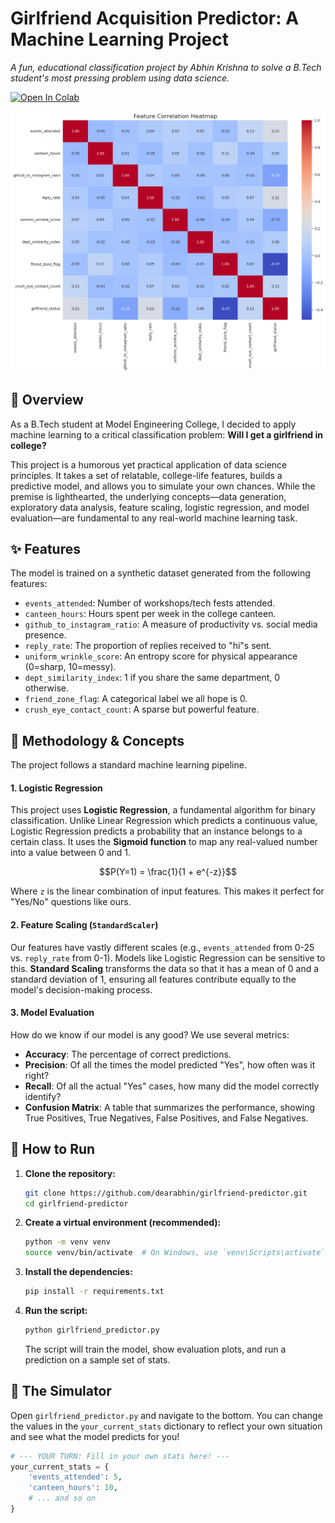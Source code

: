 # Girlfriend Acquisition Predictor: A Machine Learning Project

*A fun, educational classification project by Abhin Krishna to solve a B.Tech student's most pressing problem using data science.*

[![Open In Colab](https://colab.research.google.com/assets/colab-badge.svg)](https://colab.research.google.com/drive/1HCgPxf3gdnqQyZgHvqao9dZHn53QUv7D?usp=sharing)

![Thumbnail](correction-heatmap.png)

## 🧐 Overview

As a B.Tech student at Model Engineering College, I decided to apply machine learning to a critical classification problem: **Will I get a girlfriend in college?**

This project is a humorous yet practical application of data science principles. It takes a set of relatable, college-life features, builds a predictive model, and allows you to simulate your own chances. While the premise is lighthearted, the underlying concepts—data generation, exploratory data analysis, feature scaling, logistic regression, and model evaluation—are fundamental to any real-world machine learning task.

## ✨ Features

The model is trained on a synthetic dataset generated from the following features:

* `events_attended`: Number of workshops/tech fests attended.
* `canteen_hours`: Hours spent per week in the college canteen.
* `github_to_instagram_ratio`: A measure of productivity vs. social media presence.
* `reply_rate`: The proportion of replies received to "hi"s sent.
* `uniform_wrinkle_score`: An entropy score for physical appearance (0=sharp, 10=messy).
* `dept_similarity_index`: 1 if you share the same department, 0 otherwise.
* `friend_zone_flag`: A categorical label we all hope is 0.
* `crush_eye_contact_count`: A sparse but powerful feature.

## 🔬 Methodology & Concepts

The project follows a standard machine learning pipeline.

#### 1. Logistic Regression
This project uses **Logistic Regression**, a fundamental algorithm for binary classification. Unlike Linear Regression which predicts a continuous value, Logistic Regression predicts a probability that an instance belongs to a certain class. It uses the **Sigmoid function** to map any real-valued number into a value between 0 and 1.

$$P(Y=1) = \frac{1}{1 + e^{-z}}$$

Where `z` is the linear combination of input features. This makes it perfect for "Yes/No" questions like ours.

#### 2. Feature Scaling (`StandardScaler`)
Our features have vastly different scales (e.g., `events_attended` from 0-25 vs. `reply_rate` from 0-1). Models like Logistic Regression can be sensitive to this. **Standard Scaling** transforms the data so that it has a mean of 0 and a standard deviation of 1, ensuring all features contribute equally to the model's decision-making process.

#### 3. Model Evaluation
How do we know if our model is any good? We use several metrics:
* **Accuracy**: The percentage of correct predictions.
* **Precision**: Of all the times the model predicted "Yes", how often was it right?
* **Recall**: Of all the actual "Yes" cases, how many did the model correctly identify?
* **Confusion Matrix**: A table that summarizes the performance, showing True Positives, True Negatives, False Positives, and False Negatives.

## 🚀 How to Run

1.  **Clone the repository:**
    ```bash
    git clone https://github.com/dearabhin/girlfriend-predictor.git
    cd girlfriend-predictor
    ```
2.  **Create a virtual environment (recommended):**
    ```bash
    python -m venv venv
    source venv/bin/activate  # On Windows, use `venv\Scripts\activate`
    ```
3.  **Install the dependencies:**
    ```bash
    pip install -r requirements.txt
    ```
4.  **Run the script:**
    ```bash
    python girlfriend_predictor.py
    ```
    The script will train the model, show evaluation plots, and run a prediction on a sample set of stats.

## 🤖 The Simulator
Open `girlfriend_predictor.py` and navigate to the bottom. You can change the values in the `your_current_stats` dictionary to reflect your own situation and see what the model predicts for you!

```python
# --- YOUR TURN: Fill in your own stats here! ---
your_current_stats = {
    'events_attended': 5,
    'canteen_hours': 10,
    # ... and so on
}